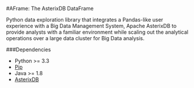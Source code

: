 #AFrame: The AsterixDB DataFrame

Python data exploration library that integrates a Pandas-like user experience with a Big Data Management System, Apache AsterixDB to provide analysts with a familiar environment while scaling out the analytical operations over a large data cluster for Big Data analysis.


###Dependencies
* Python >= 3.3
* [Pip](https://pip.pypa.io/en/stable/)
* Java >= 1.8
* [AsterixDB](https://github.com/apache/asterixdb/)
